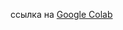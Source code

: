 ссылка на [Google Colab](https://colab.research.google.com/drive/17hKzK9tkWAq_3NSNj4l3EkbS8HpsH2n3?usp=sharing)